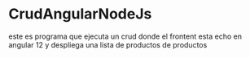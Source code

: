 # CrudAngularNodeJs
este es programa que ejecuta un crud donde el frontent esta echo en angular 12 y despliega una lista de productos de productos 
